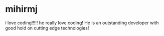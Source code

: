 # mihirmj
i love coding!!!!!
he really love coding!
He is an outstanding developer with good hold on cutting edge technologies!
